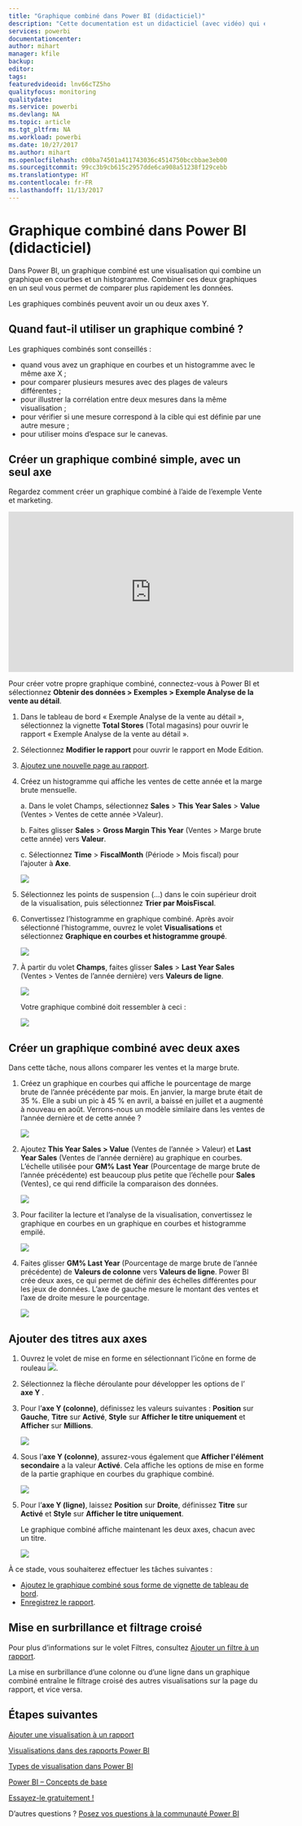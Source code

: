 ```yaml
---
title: "Graphique combiné dans Power BI (didacticiel)"
description: "Cette documentation est un didacticiel (avec vidéo) qui explique pourquoi et comment créer un graphique combiné dans Power BI."
services: powerbi
documentationcenter: 
author: mihart
manager: kfile
backup: 
editor: 
tags: 
featuredvideoid: lnv66cTZ5ho
qualityfocus: monitoring
qualitydate: 
ms.service: powerbi
ms.devlang: NA
ms.topic: article
ms.tgt_pltfrm: NA
ms.workload: powerbi
ms.date: 10/27/2017
ms.author: mihart
ms.openlocfilehash: c00ba74501a411743036c4514750bccbbae3eb00
ms.sourcegitcommit: 99cc3b9cb615c2957dde6ca908a51238f129cebb
ms.translationtype: HT
ms.contentlocale: fr-FR
ms.lasthandoff: 11/13/2017
---
```

# <a name="combo-chart-in-power--tutorial"></a>Graphique combiné dans Power BI (didacticiel)
Dans Power BI, un graphique combiné est une visualisation qui combine un graphique en courbes et un histogramme. Combiner ces deux graphiques en un seul vous permet de comparer plus rapidement les données.

Les graphiques combinés peuvent avoir un ou deux axes Y.

## <a name="when-to-use-a-combo-chart"></a>Quand faut-il utiliser un graphique combiné ?
Les graphiques combinés sont conseillés :

* quand vous avez un graphique en courbes et un histogramme avec le même axe X ;
* pour comparer plusieurs mesures avec des plages de valeurs différentes ;
* pour illustrer la corrélation entre deux mesures dans la même visualisation ;
* pour vérifier si une mesure correspond à la cible qui est définie par une autre mesure ;
* pour utiliser moins d’espace sur le canevas.

## <a name="create-a-basic-single-axis-combo-chart"></a>Créer un graphique combiné simple, avec un seul axe
Regardez comment créer un graphique combiné à l’aide de l’exemple Vente et marketing.

<iframe width="560" height="315" src="https://www.youtube.com/embed/lnv66cTZ5ho?list=PL1N57mwBHtN0JFoKSR0n-tBkUJHeMP2cP" frameborder="0" allowfullscreen></iframe>


Pour créer votre propre graphique combiné, connectez-vous à Power BI et sélectionnez **Obtenir des données \> Exemples \> Exemple Analyse de la vente au détail**. 

1. Dans le tableau de bord « Exemple Analyse de la vente au détail », sélectionnez la vignette **Total Stores** (Total magasins) pour ouvrir le rapport « Exemple Analyse de la vente au détail ».
2. Sélectionnez **Modifier le rapport** pour ouvrir le rapport en Mode Edition.
3. [Ajoutez une nouvelle page au rapport](power-bi-report-add-page.md).
4. Créez un histogramme qui affiche les ventes de cette année et la marge brute mensuelle.
   
    a.  Dans le volet Champs, sélectionnez **Sales** \> **This Year Sales** > **Value** (Ventes > Ventes de cette année >Valeur).
   
    b.  Faites glisser **Sales** \> **Gross Margin This Year** (Ventes > Marge brute cette année) vers **Valeur**.
   
    c.  Sélectionnez **Time** \> **FiscalMonth** (Période > Mois fiscal) pour l’ajouter à **Axe**. 
   
    ![](media/power-bi-visualization-combo-chart/combotutorial1new.png)
5. Sélectionnez les points de suspension (...) dans le coin supérieur droit de la visualisation, puis sélectionnez **Trier par MoisFiscal**.
6. Convertissez l’histogramme en graphique combiné. Après avoir sélectionné l’histogramme, ouvrez le volet **Visualisations** et sélectionnez **Graphique en courbes et histogramme groupé**.
   
    ![](media/power-bi-visualization-combo-chart/converttocombo_new2.png)
7. À partir du volet **Champs**, faites glisser **Sales** \> **Last Year Sales** (Ventes > Ventes de l’année dernière) vers **Valeurs de ligne**.
   
   ![](media/power-bi-visualization-combo-chart/linevaluebucket.png)
   
   Votre graphique combiné doit ressembler à ceci :
   
   ![](media/power-bi-visualization-combo-chart/combochartdone-new.png)

## <a name="create-a-combo-chart-with-two-axes"></a>Créer un graphique combiné avec deux axes
Dans cette tâche, nous allons comparer les ventes et la marge brute.

1. Créez un graphique en courbes qui affiche le pourcentage de marge brute de l’année précédente par mois.  En janvier, la marge brute était de 35 %. Elle a subi un pic à 45 % en avril, a baissé en juillet et a augmenté à nouveau en août. Verrons-nous un modèle similaire dans les ventes de l’année dernière et de cette année ?
   
   ![](media/power-bi-visualization-combo-chart/combo1_new.png)
2. Ajoutez **This Year Sales > Value** (Ventes de l’année > Valeur) et **Last Year Sales** (Ventes de l’année dernière) au graphique en courbes. L’échelle utilisée pour **GM% Last Year** (Pourcentage de marge brute de l’année précédente) est beaucoup plus petite que l’échelle pour **Sales** (Ventes), ce qui rend difficile la comparaison des données.      
   
   ![](media/power-bi-visualization-combo-chart/flatline_new.png)
3. Pour faciliter la lecture et l’analyse de la visualisation, convertissez le graphique en courbes en un graphique en courbes et histogramme empilé.
   
   ![](media/power-bi-visualization-combo-chart/converttocombo_new.png)
4. Faites glisser **GM% Last Year** (Pourcentage de marge brute de l’année précédente) de **Valeurs de colonne** vers **Valeurs de ligne**. Power BI crée deux axes, ce qui permet de définir des échelles différentes pour les jeux de données. L’axe de gauche mesure le montant des ventes et l’axe de droite mesure le pourcentage.
   
   ![](media/power-bi-visualization-combo-chart/power-bi-combochart.png)    

## <a name="add-titles-to-the-axes"></a>Ajouter des titres aux axes
1. Ouvrez le volet de mise en forme en sélectionnant l’icône en forme de rouleau ![](media/power-bi-visualization-combo-chart/power-bi-paintroller.png).
2. Sélectionnez la flèche déroulante pour développer les options de l’ **axe Y** .
3. Pour l’**axe Y (colonne)**, définissez les valeurs suivantes : **Position** sur **Gauche**, **Titre** sur **Activé**, **Style** sur **Afficher le titre uniquement** et **Afficher** sur **Millions**.
   
   ![](media/power-bi-visualization-combo-chart/power-bi-y-axis-column.png)
4. Sous l’**axe Y (colonne)**, assurez-vous également que **Afficher l'élément secondaire** a la valeur **Activé**. Cela affiche les options de mise en forme de la partie graphique en courbes du graphique combiné.
   
   ![](media/power-bi-visualization-combo-chart/power-bi-show-secondary.png)
5. Pour l’**axe Y (ligne)**, laissez **Position** sur **Droite**, définissez **Titre** sur **Activé** et **Style** sur **Afficher le titre uniquement**.
   
   Le graphique combiné affiche maintenant les deux axes, chacun avec un titre.
   
   ![](media/power-bi-visualization-combo-chart/power-bi-titles-on.png)

À ce stade, vous souhaiterez effectuer les tâches suivantes :

* [Ajoutez le graphique combiné sous forme de vignette de tableau de bord](service-dashboard-tiles.md).
* [Enregistrez le rapport](service-report-save.md).

## <a name="highlighting-and-cross-filtering"></a>Mise en surbrillance et filtrage croisé
Pour plus d’informations sur le volet Filtres, consultez [Ajouter un filtre à un rapport](power-bi-report-add-filter.md).

La mise en surbrillance d’une colonne ou d’une ligne dans un graphique combiné entraîne le filtrage croisé des autres visualisations sur la page du rapport, et vice versa.

## <a name="next-steps"></a>Étapes suivantes
[Ajouter une visualisation à un rapport](power-bi-report-add-visualizations-i.md)

[Visualisations dans des rapports Power BI](power-bi-report-visualizations.md)

[Types de visualisation dans Power BI](power-bi-visualization-types-for-reports-and-q-and-a.md)

[Power BI – Concepts de base](service-basic-concepts.md)

[Essayez-le gratuitement !](https://powerbi.com/)

D’autres questions ? [Posez vos questions à la communauté Power BI](http://community.powerbi.com/)

